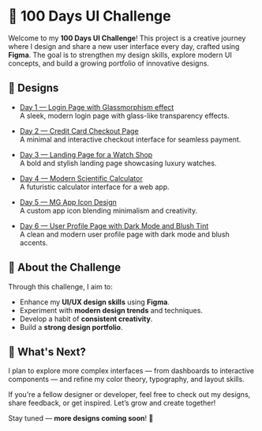 # 🚀 100 Days UI Challenge

Welcome to my **100 Days UI Challenge**! This project is a creative journey where I design and share a new user interface every day, crafted using **Figma**. The goal is to strengthen my design skills, explore modern UI concepts, and build a growing portfolio of innovative designs.

## 🎨 Designs  

- [Day 1 — Login Page with Glassmorphism effect](UI%20Designs/Day%201-Login%20Page.png)  
  A sleek, modern login page with glass-like transparency effects.  

- [Day 2 — Credit Card Checkout Page](UI%20Designs/Day%202-Check%20out.png)  
  A minimal and interactive checkout interface for seamless payment.  

- [Day 3 — Landing Page for a Watch Shop](UI%20Designs/Day%203-Landing%20Page.png)  
  A bold and stylish landing page showcasing luxury watches.  

- [Day 4 — Modern Scientific Calculator](UI%20Designs/Day%204-Calculator.png)  
  A futuristic calculator interface for a web app.  

- [Day 5 — MG App Icon Design](UI%20Designs/Day%205-App%20Icon.png)  
  A custom app icon blending minimalism and creativity.  

- [Day 6 — User Profile Page with Dark Mode and Blush Tint](UI%20Designs/Day%206-User%20Profile.png)  
  A clean and modern user profile page with dark mode and blush accents.  

## 🌟 About the Challenge

Through this challenge, I aim to:
- Enhance my **UI/UX design skills** using **Figma**.
- Experiment with **modern design trends** and techniques.
- Develop a habit of **consistent creativity**.
- Build a **strong design portfolio**.

## 🚧 What's Next?

I plan to explore more complex interfaces — from dashboards to interactive components — and refine my color theory, typography, and layout skills.  

If you're a fellow designer or developer, feel free to check out my designs, share feedback, or get inspired. Let’s grow and create together!  

Stay tuned — **more designs coming soon**! 🌿
